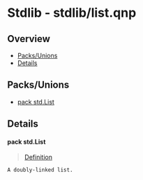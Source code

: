 
# Stdlib - stdlib/list.qnp

## Overview
 - [Packs/Unions](#packs-unions)
 - [Details](#details)


## Packs/Unions
 - [pack std.List](#ref_9679cf8eb956d871ac354d53bcdcbaf0)

## Details
#### <a id="ref_9679cf8eb956d871ac354d53bcdcbaf0"/>pack std.List
> [Definition](/stdlib/list.qnp?plain=1#L11)
```qinp
A doubly-linked list.
```

